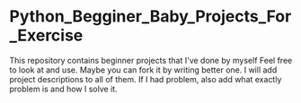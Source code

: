 # Python_Begginer_Baby_Projects_For_Exercise
This repository contains beginner projects that I've done by myself
Feel free to look at and use. Maybe you can fork it by writing better one.
I will add project descriptions to all of them.
If I had problem, also add what exactly problem is and how I solve it.
